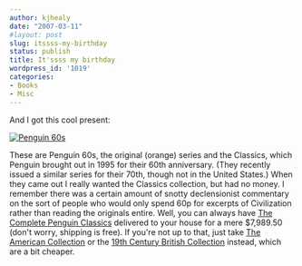 ```yaml
---
author: kjhealy
date: "2007-03-11"
#layout: post
slug: itssss-my-birthday
status: publish
title: It'ssss my birthday
wordpress_id: '1019'
categories:
- Books
- Misc
---
```


And I got this cool present:

[![Penguin 60s](http://www.kieranhealy.org/files/misc/60s-sm.jpg)](http://www.kieranhealy.org/files/misc/60s-lg.jpg)

These are Penguin 60s, the original (orange) series and the Classics, which Penguin brought out in 1995 for their 60th anniversary. (They recently issued a similar series for their 70th, though not in the United States.) When they came out I really wanted the Classics collection, but had no money. I remember there was a certain amount of snotty declensionist commentary on the sort of people who would only spend 60p for excerpts of Civilization rather than reading the originals entire. Well, you can always have [The Complete Penguin Classics](http://www.amazon.com/exec/obidos/ASIN/0147503078/ref=nosim/) delivered to your house for a mere $7,989.50 (don't worry, shipping is free). If you're not up to that, just take [The American Collection](http://www.amazon.com/exec/obidos/ASIN/0147503221/ref=nosim/) or the [19th Century British Collection](http://www.amazon.com/exec/obidos/ASIN/0147503213/ref=nosim/) instead, which are a bit cheaper.
